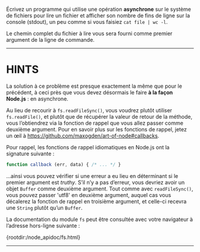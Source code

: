 Écrivez un programme qui utilise une opération **asynchrone** sur le système
de fichiers pour lire un fichier et afficher son nombre de fins de ligne sur
la console (stdout), un peu comme si vous faisiez `cat file | wc -l`.

Le chemin complet du fichier à lire vous sera fourni comme premier argument
de la ligne de commande.

----------------------------------------------------------------------
# HINTS

La solution à ce problème est presque exactement la même que pour le précédent,
à ceci près que vous devez désormais le faire **à la façon Node.js** : en
asynchrone.

Au lieu de recourir à `fs.readFileSync()`, vous voudrez plutôt utiliser
`fs.readFile()`, et plutôt que de récupérer la valeur de retour de la
méthode, vous l’obtiendrez via la fonction de rappel que vous
allez passer comme deuxième argument.  Pour en savoir plus sur les
fonctions de rappel, jetez un œil à https://github.com/maxogden/art-of-node#callbacks.

Pour rappel, les fonctions de rappel idiomatiques en Node.js ont la signature
suivante :

```js
function callback (err, data) { /* ... */ }
```

…ainsi vous pouvez vérifier si une erreur a eu lieu en déterminant si le
premier argument est *truthy*.  S’il n’y a pas d’erreur, vous devriez
avoir un objet `Buffer` comme deuxième argument.  Tout comme avec
`readFileSync()`, vous pouvez passer 'utf8' en deuxième argument, auquel
cas vous décalerez la fonction de rappel en troisième argument, et celle-ci
recevra une `String` plutôt qu’un `Buffer`.

La documentation du module `fs` peut être consultée avec votre navigateur
à l’adresse hors-ligne suivante :

  {rootdir:/node_apidoc/fs.html}

----------------------------------------------------------------------
